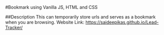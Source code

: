 #Bookmark using Vanilla JS, HTML and CSS

##Description
This can temporarily store urls and serves as a bookmark when you are browsing.
Website Link: https://saideepikas.github.io/Lead-Tracker/
